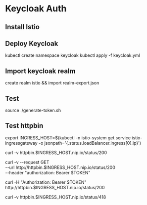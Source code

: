 # Keycloak Auth

## Install Istio

## Deploy Keycloak

kubectl create namespace keycloak
kubectl apply -f keycloak.yml

## Import keycloak realm

create realm istio && import realm-export.json

## Test

source ./generate-token.sh

## Test httpbin

export INGRESS_HOST=$(kubectl -n istio-system get service istio-ingressgateway -o jsonpath='{.status.loadBalancer.ingress[0].ip}')

curl -v httpbin.$INGRESS_HOST.nip.io/status/200

curl -v --request GET \
  --url http://httpbin.$INGRESS_HOST.nip.io/status/200 \
  --header "authorization: Bearer $TOKEN"
  
curl -H "Authorization: Bearer $TOKEN" http://httpbin.$INGRESS_HOST.nip.io/status/200

curl -v httpbin.$INGRESS_HOST.nip.io/status/418